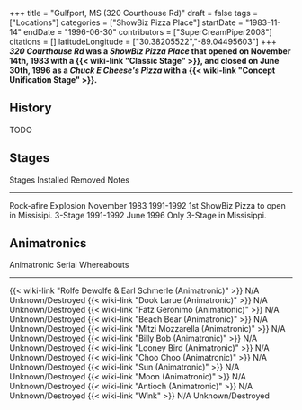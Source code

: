 +++
title = "Gulfport, MS (320 Courthouse Rd)"
draft = false
tags = ["Locations"]
categories = ["ShowBiz Pizza Place"]
startDate = "1983-11-14"
endDate = "1996-06-30"
contributors = ["SuperCreamPiper2008"]
citations = []
latitudeLongitude = ["30.38205522","-89.04495603"]
+++
***320 Courthouse Rd* was a *ShowBiz Pizza Place* that opened on November 14th, 1983 with a {{< wiki-link "Classic Stage" >}}, and closed on June 30th, 1996 as a *Chuck E Cheese's Pizza* with a {{< wiki-link "Concept Unification Stage" >}}.**

## History

TODO

## Stages

  Stages                 Installed       Removed     Notes
  ---------------------- --------------- ----------- -----------------------------------------
  Rock-afire Explosion   November 1983   1991-1992   1st ShowBiz Pizza to open in Missisipi.
  3-Stage                1991-1992       June 1996   Only 3-Stage in Missisippi.

## Animatronics

  Animatronic                                                           Serial   Whereabouts
  --------------------------------------------------------------------- -------- -------------------
  {{< wiki-link "Rolfe Dewolfe & Earl Schmerle (Animatronic)" >}}   N/A      Unknown/Destroyed
  {{< wiki-link "Dook Larue (Animatronic)" >}}                      N/A      Unknown/Destroyed
  {{< wiki-link "Fatz Geronimo (Animatronic)" >}}                   N/A      Unknown/Destroyed
  {{< wiki-link "Beach Bear (Animatronic)" >}}                      N/A      Unknown/Destroyed
  {{< wiki-link "Mitzi Mozzarella (Animatronic)" >}}                N/A      Unknown/Destroyed
  {{< wiki-link "Billy Bob (Animatronic)" >}}                       N/A      Unknown/Destroyed
  {{< wiki-link "Looney Bird (Animatronic)" >}}                     N/A      Unknown/Destroyed
  {{< wiki-link "Choo Choo (Animatronic)" >}}                       N/A      Unknown/Destroyed
  {{< wiki-link "Sun (Animatronic)" >}}                             N/A      Unknown/Destroyed
  {{< wiki-link "Moon (Animatronic)" >}}                            N/A      Unknown/Destroyed
  {{< wiki-link "Antioch (Animatronic)" >}}                         N/A      Unknown/Destroyed
  {{< wiki-link "Wink" >}}                                          N/A      Unknown/Destroyed
